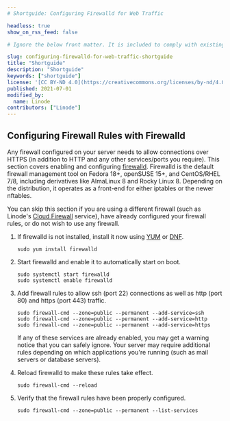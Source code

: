 ```yaml
---
# Shortguide: Configuring Firewalld for Web Traffic

headless: true
show_on_rss_feed: false

# Ignore the below front matter. It is included to comply with existing tests.

slug: configuring-firewalld-for-web-traffic-shortguide
title: "Shortguide"
description: "Shortguide"
keywords: ["shortguide"]
license: '[CC BY-ND 4.0](https://creativecommons.org/licenses/by-nd/4.0)'
published: 2021-07-01
modified_by:
  name: Linode
contributors: ["Linode"]
---
```


## Configuring Firewall Rules with Firewalld

Any firewall configured on your server needs to allow connections over HTTPS (in addition to HTTP and any other services/ports you require). This section covers enabling and configuring [firewalld](https://firewalld.org/). Firewalld is the default firewall management tool on Fedora 18+, openSUSE 15+, and CentOS/RHEL 7/8, including derivatives like AlmaLinux 8 and Rocky Linux 8. Depending on the distribution, it operates as a front-end for either iptables or the newer nftables.

You can skip this section if you are using a different firewall (such as Linode's [Cloud Firewall](/docs/products/networking/cloud-firewall/) service), have already configured your firewall rules, or do not wish to use any firewall.

1.  If firewalld is not installed, install it now using [YUM](/docs/guides/yum-package-manager/) or [DNF](/docs/guides/dnf-package-manager/).

        sudo yum install firewalld

1.  Start firewalld and enable it to automatically start on boot.

        sudo systemctl start firewalld
        sudo systemctl enable firewalld

1.  Add firewall rules to allow ssh (port 22) connections as well as http (port 80) and https (port 443) traffic.

        sudo firewall-cmd --zone=public --permanent --add-service=ssh
        sudo firewall-cmd --zone=public --permanent --add-service=http
        sudo firewall-cmd --zone=public --permanent --add-service=https

    If any of these services are already enabled, you may get a warning notice that you can safely ignore. Your server may require additional rules depending on which applications you're running (such as mail servers or database servers).

1.  Reload firewalld to make these rules take effect.

        sudo firewall-cmd --reload

1.  Verify that the firewall rules have been properly configured.

        sudo firewall-cmd --zone=public --permanent --list-services
